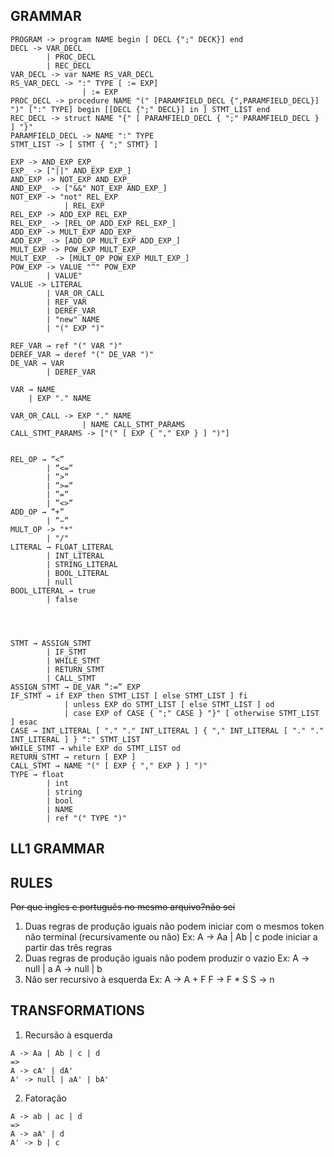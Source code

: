 ## GRAMMAR

```
PROGRAM -> program NAME begin [ DECL {";" DECK}] end
DECL -> VAR_DECL 
        | PROC_DECL 
        | REC_DECL
VAR_DECL -> var NAME RS_VAR_DECL
RS_VAR_DECL -> ":" TYPE [ := EXP] 
                | := EXP
PROC_DECL -> procedure NAME "(" [PARAMFIELD_DECL {",PARAMFIELD_DECL}] ")" [":" TYPE] begin [[DECL {";" DECL}] in ] STMT_LIST end
REC_DECL -> struct NAME "{" [ PARAMFIELD_DECL { ";" PARAMFIELD_DECL } ] "}"
PARAMFIELD_DECL -> NAME ":" TYPE
STMT_LIST -> [ STMT { ";" STMT} ]

EXP -> AND_EXP EXP_
EXP_ -> ["||" AND_EXP EXP_]
AND_EXP -> NOT_EXP AND_EXP_
AND_EXP_ -> ["&&" NOT_EXP AND_EXP_]
NOT_EXP -> "not" REL_EXP 
            | REL_EXP
REL_EXP -> ADD_EXP REL_EXP_
REL_EXP_ -> [REL_OP ADD_EXP REL_EXP_]
ADD_EXP -> MULT_EXP ADD_EXP_
ADD_EXP_ -> [ADD_OP MULT_EXP ADD_EXP_]
MULT_EXP -> POW_EXP MULT_EXP_
MULT_EXP_ -> [MULT_OP POW_EXP MULT_EXP_]
POW_EXP -> VALUE "^" POW_EXP 
        | VALUE"
VALUE -> LITERAL 
        | VAR_OR_CALL 
        | REF_VAR 
        | DEREF_VAR 
        | "new" NAME 
        | "(" EXP ")"

REF_VAR → ref "(" VAR ")"
DEREF_VAR → deref "(" DE_VAR ")"
DE_VAR → VAR 
        | DEREF_VAR 

VAR → NAME 
    | EXP "." NAME

VAR_OR_CALL -> EXP "." NAME
                | NAME CALL_STMT_PARAMS
CALL_STMT_PARAMS -> ["(" [ EXP { "," EXP } ] ")"]


REL_OP → ”<” 
        | ”<=” 
        | ”>” 
        | ”>=” 
        | ”=” 
        | ”<>”
ADD_OP → ”+” 
        | ”−”
MULT_OP -> "*" 
        | "/"
LITERAL → FLOAT_LITERAL 
        | INT_LITERAL 
        | STRING_LITERAL 
        | BOOL_LITERAL 
        | null
BOOL_LITERAL → true 
        | false




STMT → ASSIGN_STMT
        | IF_STMT
        | WHILE_STMT
        | RETURN_STMT
        | CALL_STMT
ASSIGN_STMT → DE_VAR ”:=” EXP
IF_STMT → if EXP then STMT_LIST [ else STMT_LIST ] fi
            | unless EXP do STMT_LIST [ else STMT_LIST ] od
            | case EXP of CASE { ";" CASE } "}" [ otherwise STMT_LIST ] esac
CASE → INT_LITERAL [ "." "." INT_LITERAL ] { "," INT_LITERAL [ "." "." INT_LITERAL ] } ":" STMT_LIST
WHILE_STMT → while EXP do STMT_LIST od
RETURN_STMT → return [ EXP ]
CALL_STMT → NAME "(" [ EXP { "," EXP } ] ")"
TYPE → float 
        | int 
        | string 
        | bool 
        | NAME 
        | ref "(" TYPE ")"

```


## LL1 GRAMMAR

## RULES

~~Por que ingles e português no mesmo arquivo?não sei~~

1. Duas regras de produção iguais não podem iniciar com o mesmos token não terminal (recursivamente ou não)
    Ex: A -> Aa | Ab | c pode iniciar a partir das três regras 
2. Duas regras de produção iguais não podem produzir o vazio
    Ex: A -> null | a
        A -> null | b
3. Não ser recursivo à esquerda
    Ex: A -> A + F
        F -> F * S
        S -> n

## TRANSFORMATIONS
1. Recursão à esquerda
```
A -> Aa | Ab | c | d 
=> 
A -> cA' | dA'
A' -> null | aA' | bA' 
```

2. Fatoração 
```
A -> ab | ac | d
=>
A -> aA' | d
A' -> b | c
```
